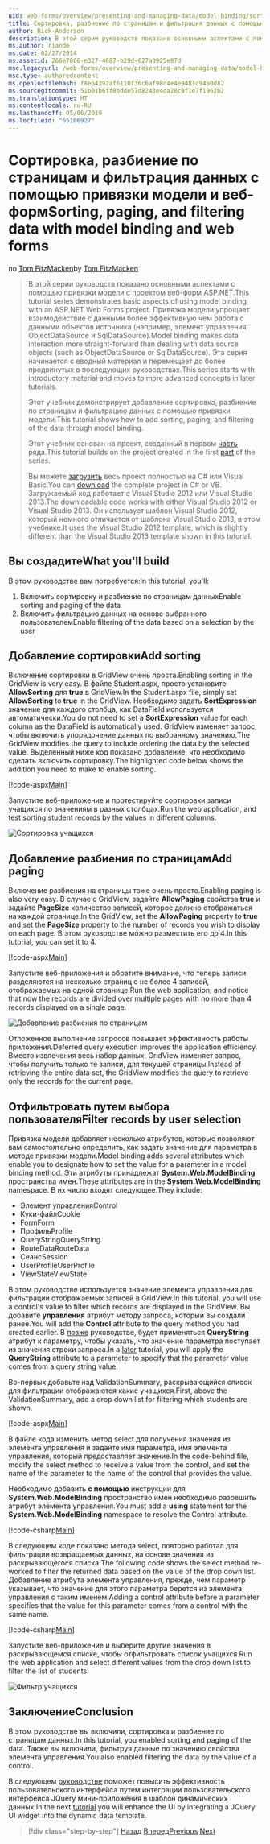 ```yaml
---
uid: web-forms/overview/presenting-and-managing-data/model-binding/sorting-paging-and-filtering-data
title: Сортировка, разбиение по страницам и фильтрация данных с помощью привязки модели и веб-форм | Документация Майкрософт
author: Rick-Anderson
description: В этой серии руководств показано основными аспектами с помощью привязки модели с проектом веб-форм ASP.NET. Привязка модели позволяет взаимодействие с данными более прямой-...
ms.author: riande
ms.date: 02/27/2014
ms.assetid: 266e7866-e327-4687-b29d-627a0925e87d
msc.legacyurl: /web-forms/overview/presenting-and-managing-data/model-binding/sorting-paging-and-filtering-data
msc.type: authoredcontent
ms.openlocfilehash: f8e64392af6110f36c6af98c4e4e9481c94a0d82
ms.sourcegitcommit: 51b01b6ff8edde57d8243e4da28c9f1e7f1962b2
ms.translationtype: MT
ms.contentlocale: ru-RU
ms.lasthandoff: 05/06/2019
ms.locfileid: "65106927"
---
```

# <a name="sorting-paging-and-filtering-data-with-model-binding-and-web-forms"></a><span data-ttu-id="7e030-104">Сортировка, разбиение по страницам и фильтрация данных с помощью привязки модели и веб-форм</span><span class="sxs-lookup"><span data-stu-id="7e030-104">Sorting, paging, and filtering data with model binding and web forms</span></span>

<span data-ttu-id="7e030-105">по [Tom FitzMacken](https://github.com/tfitzmac)</span><span class="sxs-lookup"><span data-stu-id="7e030-105">by [Tom FitzMacken](https://github.com/tfitzmac)</span></span>

> <span data-ttu-id="7e030-106">В этой серии руководств показано основными аспектами с помощью привязки модели с проектом веб-форм ASP.NET.</span><span class="sxs-lookup"><span data-stu-id="7e030-106">This tutorial series demonstrates basic aspects of using model binding with an ASP.NET Web Forms project.</span></span> <span data-ttu-id="7e030-107">Привязка модели упрощает взаимодействие с данными более эффективную чем работа с данными объектов источника (например, элемент управления ObjectDataSource и SqlDataSource).</span><span class="sxs-lookup"><span data-stu-id="7e030-107">Model binding makes data interaction more straight-forward than dealing with data source objects (such as ObjectDataSource or SqlDataSource).</span></span> <span data-ttu-id="7e030-108">Эта серия начинается с вводный материал и перемещает до более продвинутых в последующих руководствах.</span><span class="sxs-lookup"><span data-stu-id="7e030-108">This series starts with introductory material and moves to more advanced concepts in later tutorials.</span></span>
> 
> <span data-ttu-id="7e030-109">Этот учебник демонстрирует добавление сортировка, разбиение по страницам и фильтрацию данных с помощью привязки модели.</span><span class="sxs-lookup"><span data-stu-id="7e030-109">This tutorial shows how to add sorting, paging, and filtering of the data through model binding.</span></span>
> 
> <span data-ttu-id="7e030-110">Этот учебник основан на проект, созданный в первом [часть](retrieving-data.md) ряда.</span><span class="sxs-lookup"><span data-stu-id="7e030-110">This tutorial builds on the project created in the first [part](retrieving-data.md) of the series.</span></span>
> 
> <span data-ttu-id="7e030-111">Вы можете [загрузить](https://go.microsoft.com/fwlink/?LinkId=286116) весь проект полностью на C# или Visual Basic.</span><span class="sxs-lookup"><span data-stu-id="7e030-111">You can [download](https://go.microsoft.com/fwlink/?LinkId=286116) the complete project in C# or VB.</span></span> <span data-ttu-id="7e030-112">Загружаемый код работает с Visual Studio 2012 или Visual Studio 2013.</span><span class="sxs-lookup"><span data-stu-id="7e030-112">The downloadable code works with either Visual Studio 2012 or Visual Studio 2013.</span></span> <span data-ttu-id="7e030-113">Он использует шаблон Visual Studio 2012, который немного отличается от шаблона Visual Studio 2013, в этом учебнике.</span><span class="sxs-lookup"><span data-stu-id="7e030-113">It uses the Visual Studio 2012 template, which is slightly different than the Visual Studio 2013 template shown in this tutorial.</span></span>

## <a name="what-youll-build"></a><span data-ttu-id="7e030-114">Вы создадите</span><span class="sxs-lookup"><span data-stu-id="7e030-114">What you'll build</span></span>

<span data-ttu-id="7e030-115">В этом руководстве вам потребуется:</span><span class="sxs-lookup"><span data-stu-id="7e030-115">In this tutorial, you'll:</span></span>

1. <span data-ttu-id="7e030-116">Включить сортировку и разбиение по страницам данных</span><span class="sxs-lookup"><span data-stu-id="7e030-116">Enable sorting and paging of the data</span></span>
2. <span data-ttu-id="7e030-117">Включить фильтрацию данных на основе выбранного пользователем</span><span class="sxs-lookup"><span data-stu-id="7e030-117">Enable filtering of the data based on a selection by the user</span></span>

## <a name="add-sorting"></a><span data-ttu-id="7e030-118">Добавление сортировки</span><span class="sxs-lookup"><span data-stu-id="7e030-118">Add sorting</span></span>

<span data-ttu-id="7e030-119">Включение сортировки в GridView очень проста.</span><span class="sxs-lookup"><span data-stu-id="7e030-119">Enabling sorting in the GridView is very easy.</span></span> <span data-ttu-id="7e030-120">В файле Student.aspx, просто установите **AllowSorting** для **true** в GridView.</span><span class="sxs-lookup"><span data-stu-id="7e030-120">In the Student.aspx file, simply set **AllowSorting** to **true** in the GridView.</span></span> <span data-ttu-id="7e030-121">Необходимо задать **SortExpression** значение для каждого столбца, как DataField используется автоматически.</span><span class="sxs-lookup"><span data-stu-id="7e030-121">You do not need to set a **SortExpression** value for each column as the DataField is automatically used.</span></span> <span data-ttu-id="7e030-122">GridView изменяет запрос, чтобы включить упорядочение данных по выбранному значению.</span><span class="sxs-lookup"><span data-stu-id="7e030-122">The GridView modifies the query to include ordering the data by the selected value.</span></span> <span data-ttu-id="7e030-123">Выделенный ниже код показано добавление, что необходимо сделать включить сортировку.</span><span class="sxs-lookup"><span data-stu-id="7e030-123">The highlighted code below shows the addition you need to make to enable sorting.</span></span>

[!code-aspx[Main](sorting-paging-and-filtering-data/samples/sample1.aspx?highlight=5)]

<span data-ttu-id="7e030-124">Запустите веб-приложение и протестируйте сортировки записи учащихся по значениям в разных столбцах.</span><span class="sxs-lookup"><span data-stu-id="7e030-124">Run the web application, and test sorting student records by the values in different columns.</span></span>

![Сортировка учащихся](sorting-paging-and-filtering-data/_static/image2.png)

## <a name="add-paging"></a><span data-ttu-id="7e030-126">Добавление разбиения по страницам</span><span class="sxs-lookup"><span data-stu-id="7e030-126">Add paging</span></span>

<span data-ttu-id="7e030-127">Включение разбиения на страницы тоже очень просто.</span><span class="sxs-lookup"><span data-stu-id="7e030-127">Enabling paging is also very easy.</span></span> <span data-ttu-id="7e030-128">В случае с GridView, задайте **AllowPaging** свойства **true** и задайте **PageSize** количество записей, которое должно отображаться на каждой странице.</span><span class="sxs-lookup"><span data-stu-id="7e030-128">In the GridView, set the **AllowPaging** property to **true** and set the **PageSize** property to the number of records you wish to display on each page.</span></span> <span data-ttu-id="7e030-129">В этом руководстве можно разместить его до 4.</span><span class="sxs-lookup"><span data-stu-id="7e030-129">In this tutorial, you can set it to 4.</span></span>

[!code-aspx[Main](sorting-paging-and-filtering-data/samples/sample2.aspx?highlight=5)]

<span data-ttu-id="7e030-130">Запустите веб-приложения и обратите внимание, что теперь записи разделяются на несколько страниц с не более 4 записей, отображаемых на одной странице.</span><span class="sxs-lookup"><span data-stu-id="7e030-130">Run the web application, and notice that now the records are divided over multiple pages with no more than 4 records displayed on a single page.</span></span>

![Добавление разбиения по страницам](sorting-paging-and-filtering-data/_static/image4.png)

<span data-ttu-id="7e030-132">Отложенное выполнение запросов повышает эффективность работы приложения.</span><span class="sxs-lookup"><span data-stu-id="7e030-132">Deferred query execution improves the application efficiency.</span></span> <span data-ttu-id="7e030-133">Вместо извлечения весь набор данных, GridView изменяет запрос, чтобы получить только те записи, для текущей страницы.</span><span class="sxs-lookup"><span data-stu-id="7e030-133">Instead of retrieving the entire data set, the GridView modifies the query to retrieve only the records for the current page.</span></span>

## <a name="filter-records-by-user-selection"></a><span data-ttu-id="7e030-134">Отфильтровать путем выбора пользователя</span><span class="sxs-lookup"><span data-stu-id="7e030-134">Filter records by user selection</span></span>

<span data-ttu-id="7e030-135">Привязка модели добавляет несколько атрибутов, которые позволяют вам самостоятельно определить, как задать значение для параметра в методе привязки модели.</span><span class="sxs-lookup"><span data-stu-id="7e030-135">Model binding adds several attributes which enable you to designate how to set the value for a parameter in a model binding method.</span></span> <span data-ttu-id="7e030-136">Эти атрибуты принадлежат **System.Web.ModelBinding** пространства имен.</span><span class="sxs-lookup"><span data-stu-id="7e030-136">These attributes are in the **System.Web.ModelBinding** namespace.</span></span> <span data-ttu-id="7e030-137">В их число входят следующее.</span><span class="sxs-lookup"><span data-stu-id="7e030-137">They include:</span></span>

- <span data-ttu-id="7e030-138">Элемент управления</span><span class="sxs-lookup"><span data-stu-id="7e030-138">Control</span></span>
- <span data-ttu-id="7e030-139">Куки-файл</span><span class="sxs-lookup"><span data-stu-id="7e030-139">Cookie</span></span>
- <span data-ttu-id="7e030-140">Form</span><span class="sxs-lookup"><span data-stu-id="7e030-140">Form</span></span>
- <span data-ttu-id="7e030-141">Профиль</span><span class="sxs-lookup"><span data-stu-id="7e030-141">Profile</span></span>
- <span data-ttu-id="7e030-142">QueryString</span><span class="sxs-lookup"><span data-stu-id="7e030-142">QueryString</span></span>
- <span data-ttu-id="7e030-143">RouteData</span><span class="sxs-lookup"><span data-stu-id="7e030-143">RouteData</span></span>
- <span data-ttu-id="7e030-144">Сеанс</span><span class="sxs-lookup"><span data-stu-id="7e030-144">Session</span></span>
- <span data-ttu-id="7e030-145">UserProfile</span><span class="sxs-lookup"><span data-stu-id="7e030-145">UserProfile</span></span>
- <span data-ttu-id="7e030-146">ViewState</span><span class="sxs-lookup"><span data-stu-id="7e030-146">ViewState</span></span>

<span data-ttu-id="7e030-147">В этом руководстве используется значение элемента управления для фильтрации отображаемых записей в GridView.</span><span class="sxs-lookup"><span data-stu-id="7e030-147">In this tutorial, you will use a control's value to filter which records are displayed in the GridView.</span></span> <span data-ttu-id="7e030-148">Вы добавите **управления** атрибут методу запроса, который вы создали ранее.</span><span class="sxs-lookup"><span data-stu-id="7e030-148">You will add the **Control** attribute to the query method you had created earlier.</span></span> <span data-ttu-id="7e030-149">В [позже](using-query-string-values-to-retrieve-data.md) руководстве, будет применяться **QueryString** атрибут к параметру, чтобы указать, что значение параметра поступает из значения строки запроса.</span><span class="sxs-lookup"><span data-stu-id="7e030-149">In a [later](using-query-string-values-to-retrieve-data.md) tutorial, you will apply the **QueryString** attribute to a parameter to specify that the parameter value comes from a query string value.</span></span>

<span data-ttu-id="7e030-150">Во-первых добавьте над ValidationSummary, раскрывающийся список для фильтрации отображаются какие учащихся.</span><span class="sxs-lookup"><span data-stu-id="7e030-150">First, above the ValidationSummary, add a drop down list for filtering which students are shown.</span></span>

[!code-aspx[Main](sorting-paging-and-filtering-data/samples/sample3.aspx?highlight=3-11)]

<span data-ttu-id="7e030-151">В файле кода изменить метод select для получения значения из элемента управления и задайте имя параметра, имя элемента управления, который предоставляет значение.</span><span class="sxs-lookup"><span data-stu-id="7e030-151">In the code-behind file, modify the select method to receive a value from the control, and set the name of the parameter to the name of the control that provides the value.</span></span>

<span data-ttu-id="7e030-152">Необходимо добавить **с помощью** инструкции для **System.Web.ModelBinding** пространство имен необходимо разрешить атрибут элемента управления.</span><span class="sxs-lookup"><span data-stu-id="7e030-152">You must add a **using** statement for the **System.Web.ModelBinding** namespace to resolve the Control attribute.</span></span>

[!code-csharp[Main](sorting-paging-and-filtering-data/samples/sample4.cs)]

<span data-ttu-id="7e030-153">В следующем коде показано метода select, повторно работал для фильтрации возвращаемых данных, на основе значения из раскрывающегося списка.</span><span class="sxs-lookup"><span data-stu-id="7e030-153">The following code shows the select method re-worked to filter the returned data based on the value of the drop down list.</span></span> <span data-ttu-id="7e030-154">Добавление атрибута элемента управления, прежде, чем параметр указывает, что значение для этого параметра берется из элемента управления с таким именем.</span><span class="sxs-lookup"><span data-stu-id="7e030-154">Adding a control attribute before a parameter specifies that the value for this parameter comes from a control with the same name.</span></span>

[!code-csharp[Main](sorting-paging-and-filtering-data/samples/sample5.cs)]

<span data-ttu-id="7e030-155">Запустите веб-приложение и выберите другие значения в раскрывающемся списке, чтобы отфильтровать список учащихся.</span><span class="sxs-lookup"><span data-stu-id="7e030-155">Run the web application and select different values from the drop down list to filter the list of students.</span></span>

![Фильтр учащихся](sorting-paging-and-filtering-data/_static/image6.png)

## <a name="conclusion"></a><span data-ttu-id="7e030-157">Заключение</span><span class="sxs-lookup"><span data-stu-id="7e030-157">Conclusion</span></span>

<span data-ttu-id="7e030-158">В этом руководстве вы включили, сортировка и разбиение по страницам данных.</span><span class="sxs-lookup"><span data-stu-id="7e030-158">In this tutorial, you enabled sorting and paging of the data.</span></span> <span data-ttu-id="7e030-159">Также вы включили, фильтруя данные по значению свойства элемента управления.</span><span class="sxs-lookup"><span data-stu-id="7e030-159">You also enabled filtering the data by the value of a control.</span></span>

<span data-ttu-id="7e030-160">В следующем [руководстве](integrating-jquery-ui.md) поможет повысить эффективность пользовательского интерфейса путем интеграции пользовательского интерфейса JQuery мини-приложения в шаблон динамических данных.</span><span class="sxs-lookup"><span data-stu-id="7e030-160">In the next [tutorial](integrating-jquery-ui.md) you will enhance the UI by integrating a JQuery UI widget into the dynamic data template.</span></span>

> [!div class="step-by-step"]
> <span data-ttu-id="7e030-161">[Назад](updating-deleting-and-creating-data.md)
> [Вперед](integrating-jquery-ui.md)</span><span class="sxs-lookup"><span data-stu-id="7e030-161">[Previous](updating-deleting-and-creating-data.md)
[Next](integrating-jquery-ui.md)</span></span>
